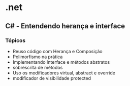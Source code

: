 # .net

## C# - Entendendo herança e interface

### Tópicos

- Reuso código com Herança e Composição
- Polimorfismo na prática
- Implementando Interface e métodos abstratos
- sobrescrita de métodos
- Uso os modificadores virtual, abstract e override
- modificador de visibilidade protected